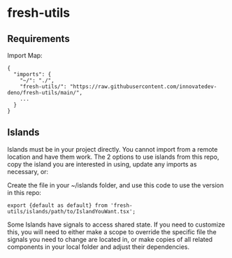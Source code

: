 # fresh-utils

## Requirements

Import Map:

    {
      "imports": {
        "~/": "./",
        "fresh-utils/": "https://raw.githubusercontent.com/innovatedev-deno/fresh-utils/main/",
        ...
      }
    }

## Islands

Islands must be in your project directly. You cannot import from a remote location and have them work. The 2 options to use islands from this repo, copy the island you are interested in using, update any imports as necessary, or:

Create the file in your ~/islands folder, and use this code to use the version in this repo:

    export {default as default} from 'fresh-utils/islands/path/to/IslandYouWant.tsx';
  
Some Islands have signals to access shared state. If you need to customize this, you will need to either make a scope to override the specific file the signals you need to change are located in, or make copies of all related components in your local folder and adjust their dependencies.
